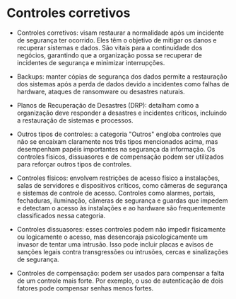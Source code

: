 # Controles corretivos

- Controles corretivos: visam restaurar a normalidade após um incidente de segurança ter ocorrido. Eles têm o objetivo de mitigar os danos e recuperar sistemas e dados. São vitais para a continuidade dos negócios, garantindo que a organização possa se recuperar de incidentes de segurança e minimizar interrupções.

- Backups: manter cópias de segurança dos dados permite a restauração dos sistemas após a perda de dados devido a incidentes como falhas de hardware, ataques de ransomware ou desastres naturais.

- Planos de Recuperação de Desastres (DRP): detalham como a organização deve responder a desastres e incidentes críticos, incluindo a restauração de sistemas e processos.

- Outros tipos de controles: a categoria "Outros" engloba controles que não se encaixam claramente nos três tipos mencionados acima, mas desempenham papéis importantes na segurança da informação. Os controles físicos, dissuasores e de compensação podem ser utilizados para reforçar outros tipos de controles.

- Controles físicos: envolvem restrições de acesso físico a instalações, salas de servidores e dispositivos críticos, como câmeras de segurança e sistemas de controle de acesso. Controles como alarmes, portais, fechaduras, iluminação, câmeras de segurança e guardas que impedem e detectam o acesso às instalações e ao hardware são frequentemente classificados nessa categoria.

- Controles dissuasores: esses controles podem não impedir fisicamente ou logicamente o acesso, mas desencoraja psicologicamente um invasor de tentar uma intrusão. Isso pode incluir placas e avisos de sanções legais contra transgressões ou intrusões, cercas e sinalizações de segurança.

- Controles de compensação: podem ser usados para compensar a falta de um controle mais forte. Por exemplo, o uso de autenticação de dois fatores pode compensar senhas menos fortes.